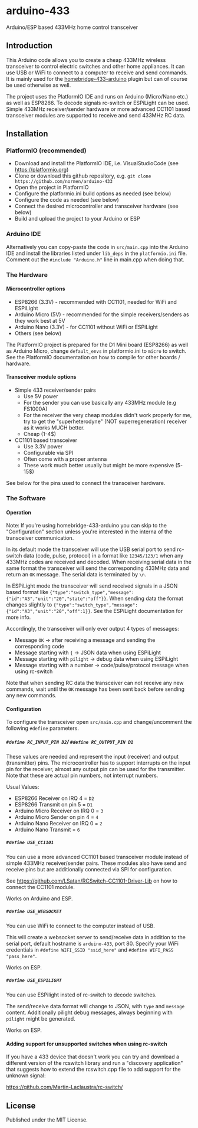 # arduino-433
Arduino/ESP based 433MHz home control transceiver

## Introduction
This Arduino code allows you to create a cheap 433MHz wireless transceiver to control electric switches and other home appliances. It can use USB or WiFi to connect to a computer to receive and send commands. It is mainly used for the [homebridge-433-arduino](https://github.com/normen/homebridge-433-arduino) plugin but can of course be used otherwise as well.

The project uses the PlatformIO IDE and runs on Arduino (Micro/Nano etc.) as well as ESP8266. To decode signals rc-switch or ESPiLight can be used. Simple 433MHz receiver/sender hardware or more advanced CC1101 based transceiver modules are supported to receive and send 433MHz RC data.

## Installation 
### PlatformIO (recommended)
- Download and install the PlatformIO IDE, i.e. VisualStudioCode (see https://platformio.org)
- Clone or download this github repository, e.g. `git clone https://github.com/normen/arduino-433`
- Open the project in PlatformIO
- Configure the platformio.ini build options as needed (see below)
- Configure the code as needed (see below)
- Connect the desired microcontroller and transceiver hardware (see below)
- Build and upload the project to your Arduino or ESP

### Arduino IDE
Alternatively you can copy-paste the code in `src/main.cpp` into the Arduino IDE and install the libraries listed under `lib_deps` in the `platformio.ini` file. Comment out the `#include "Arduino.h"` line in main.cpp when doing that.

### The Hardware
#### Microcontroller options
- ESP8266 (3.3V) - recommended with CC1101, needed for WiFi and ESPiLight
- Arduino Micro (5V) - recommended for the simple receivers/senders as they work best at 5V
- Arduino Nano (3.3V) - for CC1101 without WiFi or ESPiLight
- Others (see below)

The PlatformIO project is prepared for the D1 Mini board (ESP8266) as well as Arduino Micro, change `default_envs` in platformio.ini to `micro` to switch. See the PlatformIO documentation on how to compile for other boards / hardware.

#### Transceiver module options
- Simple 433 receiver/sender pairs
  - Use 5V power
  - For the sender you can use basically any 433MHz module (e.g FS1000A)
  - For the receiver the very cheap modules didn't work properly for me, try to get the "superheterodyne" (NOT superregeneration) receiver as it works MUCH better.
  - Cheap (1-4$)
- CC1101 based transceiver
  - Use 3.3V power
  - Configurable via SPI
  - Often come with a proper antenna
  - These work much better usually but might be more expensive (5-15$)

See below for the pins used to connect the transceiver hardware.

### The Software
#### Operation
Note: If you're using homebridge-433-arduino you can skip to the "Configuration" section unless you're interested in the interna of the transceiver communication.

In its default mode the transceiver will use the USB serial port to send rc-switch data (code, pulse, protocol) in a format like `12345/123/1` when any 433MHz codes are received and decoded. When receiving serial data in the same format the transceiver will send the corresponding 433MHz data and return an `OK` message. The serial data is terminated by `\n`.

In ESPiLight mode the transceiver will send received signals in a JSON based format like `{"type":"switch_type","message":{"id":"A3","unit":"20","state":"off"}}`. When sending data the format changes slightly to `{"type":"switch_type","message":{"id":"A3","unit":"20","off":1}}`. See the ESPiLight documentation for more info.

Accordingly, the transceiver will only ever output 4 types of messages:
- Message `OK` -> after receiving a message and sending the corresponding code
- Message starting with `{` -> JSON data when using ESPiLight
- Message starting with `pilight` -> debug data when using ESPiLight
- Message starting with a number -> code/pulse/protocol message when using rc-switch

Note that when sending RC data the transceiver can not receive any new commands, wait until the `OK` message has been sent back before sending any new commands.

#### Configuration
To configure the transceiver open `src/main.cpp` and change/uncomment the following `#define` parameters.

##### `#define RC_INPUT_PIN D2`/ `#define RC_OUTPUT_PIN D1`
These values are needed and represent the input (receiver) and output (transmitter) pins. The microcontroller has to support interrupts on the input pin for the receiver, almost any output pin can be used for the transmitter. Note that these are actual pin numbers, not interrupt numbers.

Usual Values:
- ESP8266 Receiver on IRQ 4 = `D2`
- ESP8266 Transmit on pin 5 = `D1`
- Arduino Micro Receiver on IRQ 0 = `3`
- Arduino Micro Sender on pin 4 = `4`
- Arduino Nano Receiver on IRQ 0 = `2`
- Arduino Nano Transmit = `6`

##### `#define USE_CC1101`
You can use a more advanced CC1101 based transceiver module instead of simple 433MHz receiver/sender pairs. These modules also have send and receive pins but are additionally connected via SPI for configuration.

See https://github.com/LSatan/RCSwitch-CC1101-Driver-Lib on how to connect the CC1101 module.

Works on Arduino and ESP.

##### `#define USE_WEBSOCKET`
You can use WiFi to connect to the computer instead of USB.

This will create a websocket server to send/receive data in addition to the serial port, default hostname is `arduino-433`, port 80. Specify your WiFi credentials in `#define WIFI_SSID "ssid_here"` and `#define WIFI_PASS "pass_here"`.

Works on ESP.

##### `#define USE_ESPILIGHT`
You can use ESPilight insted of rc-switch to decode switches.

The send/receive data format will change to JSON, with `type` and `message` content. Additionally pilight debug messages, always beginning with `pilight` might be generated.

Works on ESP.

#### Adding support for unsupported switches when using rc-switch
If you have a 433 device that doesn't work you can try and download a different version of the rcswitch library and run a "discovery application" that suggests how to extend the rcswitch.cpp file to add support for the unknown signal:

https://github.com/Martin-Laclaustra/rc-switch/

## License
Published under the MIT License.